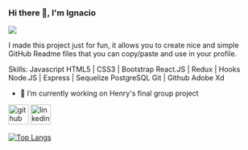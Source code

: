 ### Hi there 👋, I'm Ignacio
![](https://arturssmirnovs.github.io/github-profile-readme-generator/images/banner.png)

I made this project just for fun, it allows you to create nice and simple GitHub Readme files that you can copy/paste and use in your profile.

Skills: Javascript HTML5 | CSS3 | Bootstrap React.JS | Redux | Hooks Node.JS | Express | Sequelize PostgreSQL Git | Github Adobe Xd

- 🔭 I’m currently working on Henry's final group project 


[<img src='https://cdn.jsdelivr.net/npm/simple-icons@3.0.1/icons/github.svg' alt='github' height='40'>](https://github.com/IgnaC02)  [<img src='https://cdn.jsdelivr.net/npm/simple-icons@3.0.1/icons/linkedin.svg' alt='linkedin' height='40'>](https://www.linkedin.com/in/ignacio-cañas-elies-dev/)  

[![Top Langs](https://github-readme-stats.vercel.app/api/top-langs/?username=IgnaC02)](https://github.com/IgnaC02/github-readme-stats)






